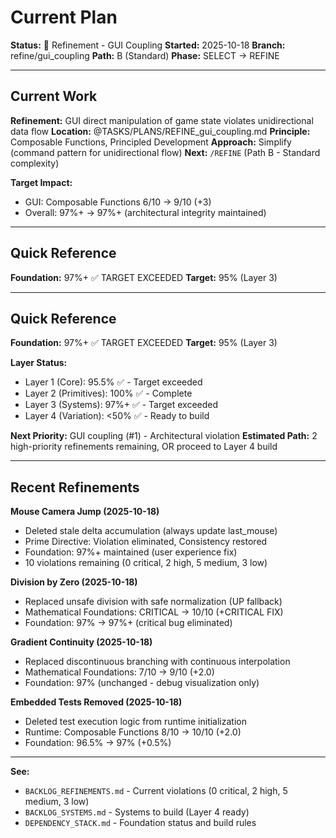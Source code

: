 # Current Plan

**Status:** 🔧 Refinement - GUI Coupling
**Started:** 2025-10-18
**Branch:** refine/gui_coupling
**Path:** B (Standard)
**Phase:** SELECT → REFINE

---

## Current Work

**Refinement:** GUI direct manipulation of game state violates unidirectional data flow
**Location:** @TASKS/PLANS/REFINE_gui_coupling.md
**Principle:** Composable Functions, Principled Development
**Approach:** Simplify (command pattern for unidirectional flow)
**Next:** `/REFINE` (Path B - Standard complexity)

**Target Impact:**
- GUI: Composable Functions 6/10 → 9/10 (+3)
- Overall: 97%+ → 97%+ (architectural integrity maintained)

---

## Quick Reference

**Foundation:** 97%+ ✅ TARGET EXCEEDED
**Target:** 95% (Layer 3)

---

## Quick Reference

**Foundation:** 97%+ ✅ TARGET EXCEEDED
**Target:** 95% (Layer 3)

**Layer Status:**
- Layer 1 (Core): 95.5% ✅ - Target exceeded
- Layer 2 (Primitives): 100% ✅ - Complete
- Layer 3 (Systems): 97%+ ✅ - Target exceeded
- Layer 4 (Variation): <50% ✅ - Ready to build

**Next Priority:** GUI coupling (#1) - Architectural violation
**Estimated Path:** 2 high-priority refinements remaining, OR proceed to Layer 4 build

---

## Recent Refinements

**Mouse Camera Jump (2025-10-18)**
- Deleted stale delta accumulation (always update last_mouse)
- Prime Directive: Violation eliminated, Consistency restored
- Foundation: 97%+ maintained (user experience fix)
- 10 violations remaining (0 critical, 2 high, 5 medium, 3 low)

**Division by Zero (2025-10-18)**
- Replaced unsafe division with safe normalization (UP fallback)
- Mathematical Foundations: CRITICAL → 10/10 (+CRITICAL FIX)
- Foundation: 97% → 97%+ (critical bug eliminated)

**Gradient Continuity (2025-10-18)**
- Replaced discontinuous branching with continuous interpolation
- Mathematical Foundations: 7/10 → 9/10 (+2.0)
- Foundation: 97% (unchanged - debug visualization only)

**Embedded Tests Removed (2025-10-18)**
- Deleted test execution logic from runtime initialization
- Runtime: Composable Functions 8/10 → 10/10 (+2.0)
- Foundation: 96.5% → 97% (+0.5%)

---

**See:**
- `BACKLOG_REFINEMENTS.md` - Current violations (0 critical, 2 high, 5 medium, 3 low)
- `BACKLOG_SYSTEMS.md` - Systems to build (Layer 4 ready)
- `DEPENDENCY_STACK.md` - Foundation status and build rules
